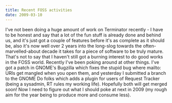 ```yaml
---
title: Recent FOSS activities
date: 2009-03-10
---
```


I've not been doing a huge amount of work on Terminator recently - I have to be honest and say that a lot of the fun stuff is already done and behind us, and it's just got a couple of features before it's as complete as it should be, also it's now well over 2 years into the long-slog towards the often-marvelled-about decade it takes for a piece of software to be truly mature.
That's not to say that I haven't still got a burning interest to do good works in the FOSS world. Recently I've been poking around at other things. I've got a patch in GNOME's Bugzilla which fixes the stupid bug where mailto: URIs get mangled when you open them, and yesterday I submitted a branch to the GNOME Do folks which adds a plugin for users of Request Tracker (being a sysadmin, RT rules my working life).
Hopefully both will get merged soon! Now I need to figure out what I should poke at next in 2009 (my rough aim for the year being to produce more and consume less).
